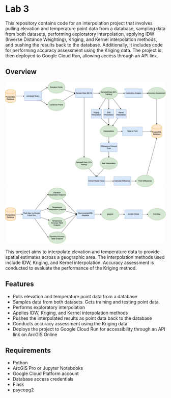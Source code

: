 # Lab 3

This repository contains code for an interpolation project that involves pulling elevation and temperature point data from a database, sampling data from both datasets, performing exploratory interpolation, applying IDW (Inverse Distance Weighting), Kriging, and Kernel interpolation methods, and pushing the results back to the database. Additionally, it includes code for performing accuracy assessment using the Kriging data. The project is then deployed to Google Cloud Run, allowing access through an API link.

## Overview

![alt text](interpolationflow.png)
![alt text](apiflow.png)

This project aims to interpolate elevation and temperature data to provide spatial estimates across a geographic area. The interpolation methods used include IDW, Kriging, and Kernel interpolation. Accuracy assessment is conducted to evaluate the performance of the Kriging method.

## Features

- Pulls elevation and temperature point data from a database
- Samples data from both datasets. Gets training and testing point data.
- Performs exploratory interpolation
- Applies IDW, Kriging, and Kernel interpolation methods
- Pushes the interpolated results as point data back to the database
- Conducts accuracy assessment using the Kriging data
- Deploys the project to Google Cloud Run for accessibility through an API link on ArcGIS Online

## Requirements

- Python
- ArcGIS Pro or Jupyter Notebooks
- Google Cloud Platform account
- Database access credentials
- Flask
- psycopg2

